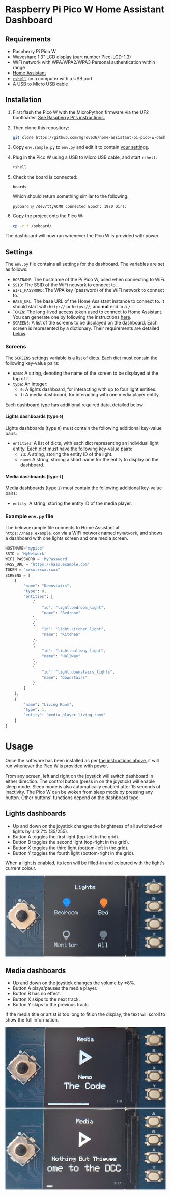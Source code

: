 # Raspberry Pi Pico W Home Assistant Dashboard

## Requirements

- Raspberry Pi Pico W
- Waveshare 1.3" LCD display (part number [Pico-LCD-1.3](https://www.waveshare.com/product/pico-lcd-1.3.htm))
- WiFi network with WPA/WPA2/WPA3 Personal authentication within range
- [Home Assistant](https://www.home-assistant.io/)
- [`rshell`](https://github.com/dhylands/rshell) on a computer with a USB port
- A USB to Micro USB cable

## Installation

1. First flash the Pico W with the MicroPython firmware via the UF2 bootloader. [See Raspberry Pi's instructions.](https://www.raspberrypi.com/documentation/microcontrollers/micropython.html#drag-and-drop-micropython)

2. Then clone this repository:

    ```bash
    git clone https://github.com/mgrove36/home-assistant-pi-pico-w-dashboard.git && cd home-assistant-pi-pico-w-dashboard
    ```

3. Copy `env.sample.py` to `env.py` and edit it to contain [your settings](#settings).

4. Plug in the Pico W using a USB to Micro USB cable, and start `rshell`:

    ```bash
    rshell
    ```

5. Check the board is connected:

    ```bash
    boards
    ```
        
    Which should return something similar to the following:

    ```
    pyboard @ /dev/ttyACM0 connected Epoch: 1970 Dirs:
    ```

6. Copy the project onto the Pico W:

    ```bash
    cp -r * /pyboard/
    ```

The dashboard will now run whenever the Pico W is provided with power.

## Settings

The `env.py` file contains all settings for the dashboard. The variables are set as follows:

- `HOSTNAME`: The hostname of the Pi Pico W, used when connecting to WiFi.
- `SSID`: The SSID of the WiFi network to connect to.
- `WIFI_PASSWORD`: The WPA key (password) of the WiFi network to connect to.
- `HASS_URL`: The base URL of the Home Assistant instance to connect to. It should start with `http://` or `https://`, and **not** end in a `/`.
- `TOKEN`: The long-lived access token used to connect to Home Assistant. You can generate one by following the instructions [here](https://developers.home-assistant.io/docs/auth_api/#long-lived-access-token).
- `SCREENS`: A list of the screens to be displayed on the dashboard. Each screen is represented by a dictionary. Their requirements are detailed [below](#screens).

### Screens

The `SCREENS` settings variable is a list of dicts. Each dict must contain the following key-value pairs:

- `name`: A string, denoting the name of the screen to be displayed at the top of it.
- `type`: An integer:
    - `0`: A lights dashboard, for interacting with up to four light entities.
    - `1`: A media dashboard, for interacting with one media player entity.

Each dashboard type has additional required data, detailed below

#### Lights dashboards (type `0`)

Lights dashboards (type `0`) must contain the following additional key-value pairs:
- `entities`: A list of dicts, with each dict representing an individual light entity. Each dict must have the following key-value pairs:
    - `id`: A string, storing the entity ID of the light.
    - `name`: A string, storing a short name for the entity to display on the dashboard.

#### Media dashboards (type `1`)

Media dashboards (type `1`) must contain the following additional key-value pairs:
- `entity`: A string, storing the entity ID of the media player.

### Example `env.py` file

The below example file connects to Home Assistant at `https://hass.example.com` via a WiFi network named `MyNetwork`, and shows a dashboard with one lights screen and one media screen.

```py
HOSTNAME="mypico"
SSID = 'MyNetwork'
WIFI_PASSWORD = 'MyPassword'
HASS_URL = "https://hass.example.com"
TOKEN = "xxxx.xxxx.xxxx"
SCREENS = [
    {
        "name": "Downstairs",
        "type": 0,
        "entities": [
            {
                "id": "light.bedroom_light",
                "name": "Bedroom"
            },
            {
                "id": "light.kitchen_light",
                "name": "Kitchen"
            },
            {
                "id": "light.hallway_light",
                "name": "Hallway"
            },
            {
                "id": "light.downstairs_lights",
                "name": "Downstairs"
            }
        ]
    },
    {
        "name": "Living Room",
        "type": 1,
        "entity": "media_player.living_room"
    }
]
```

# Usage

Once the software has been installed as per [the instructions above](#installation), it will run whenever the Pico W is provided with power.

From any screen, left and right on the joystick will switch dashboard in either direction. The control button (press in on the joystick) will enable sleep mode. Sleep mode is also automatically enabled after 15 seconds of inactivity. The Pico W can be woken from sleep mode by pressing any button. Other buttons' functions depend on the dashboard type.

## Lights dashboards

- Up and down on the joystick changes the brightness of all switched-on lights by ±13.7% (35/255).
- Button A toggles the first light (top-left in the grid).
- Button B toggles the second light (top-right in the grid).
- Button X toggles the third light (bottom-left in the grid).
- Button Y toggles the fourth light (bottom-right in the grid).

When a light is enabled, its icon will be filled-in and coloured with the light's current colour.

![A lights dashboard](docs/lights.jpg)

## Media dashboards

- Up and down on the joystick changes the volume by ±8%.
- Button A plays/pauses the media player.
- Button B has no effect.
- Button X skips to the next track.
- Button Y skips to the previous track.

If the media title or artist is too long to fit on the display, the text will scroll to show the full information.

![A media dashboard](docs/media_1.jpg)
![A media dashboard with scrolling text](docs/media_2.jpg)
